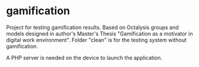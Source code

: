 # gamification
Project for testing gamification results.
Based on Octalysis groups and models designed in author's Master's Thesis "Gamification as a motivator in digital work environment".
Folder "clean" is for the testing system without gamification.

A PHP server is needed on the device to launch the application. 
